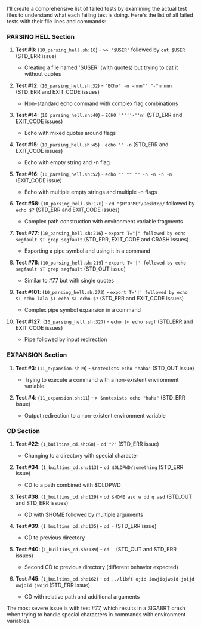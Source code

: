 I'll create a comprehensive list of failed tests by examining the actual test files to understand what each failing test is doing. Here's the list of all failed tests with their file lines and commands:

### PARSING HELL Section
1. **Test #3**: (`10_parsing_hell.sh:10`) - `>> '$USER'` followed by `cat $USER` (STD_ERR issue)
   - Creating a file named '$USER' (with quotes) but trying to cat it without quotes

2. **Test #12**: (`10_parsing_hell.sh:32`) - `"ECho" -n -nnn"" "-"nnnnn` (STD_ERR and EXIT_CODE issues)
   - Non-standard echo command with complex flag combinations

3. **Test #14**: (`10_parsing_hell.sh:40`) - `ECHO '''''-''n'` (STD_ERR and EXIT_CODE issues)
   - Echo with mixed quotes around flags

4. **Test #15**: (`10_parsing_hell.sh:45`) - `echo '' -n` (STD_ERR and EXIT_CODE issues)
   - Echo with empty string and -n flag

5. **Test #16**: (`10_parsing_hell.sh:52`) - `echo "" "" "" -n -n -n -n` (EXIT_CODE issue)
   - Echo with multiple empty strings and multiple -n flags

6. **Test #58**: (`10_parsing_hell.sh:170`) - `cd "$H"O"ME"/Desktop/` followed by `echo $?` (STD_ERR and EXIT_CODE issues)
   - Complex path construction with environment variable fragments

7. **Test #77**: (`10_parsing_hell.sh:216`) - `export T="|" followed by echo segfault $T grep segfault` (STD_ERR, EXIT_CODE and CRASH issues)
   - Exporting a pipe symbol and using it in a command

8. **Test #78**: (`10_parsing_hell.sh:219`) - `export T='|' followed by echo segfault $T grep segfault` (STD_OUT issue)
   - Similar to #77 but with single quotes

9. **Test #101**: (`10_parsing_hell.sh:272`) - `export T='|' followed by echo $T echo lala $T echo $T echo $?` (STD_ERR and EXIT_CODE issues)
   - Complex pipe symbol expansion in a command

10. **Test #127**: (`10_parsing_hell.sh:327`) - `echo |< echo segf` (STD_ERR and EXIT_CODE issues)
    - Pipe followed by input redirection

### EXPANSION Section
1. **Test #3**: (`11_expansion.sh:9`) - `$notexists echo "haha"` (STD_OUT issue)
   - Trying to execute a command with a non-existent environment variable

2. **Test #4**: (`11_expansion.sh:11`) - `> $notexists echo "haha"` (STD_ERR issue)
   - Output redirection to a non-existent environment variable

### CD Section
1. **Test #22**: (`1_builtins_cd.sh:68`) - `cd "?"` (STD_ERR issue)
   - Changing to a directory with special character

2. **Test #34**: (`1_builtins_cd.sh:113`) - `cd $OLDPWD/something` (STD_ERR issue)
   - CD to a path combined with $OLDPWD

3. **Test #38**: (`1_builtins_cd.sh:129`) - `cd $HOME asd w dd q asd` (STD_OUT and STD_ERR issues)
   - CD with $HOME followed by multiple arguments

4. **Test #39**: (`1_builtins_cd.sh:135`) - `cd -` (STD_ERR issue)
   - CD to previous directory

5. **Test #40**: (`1_builtins_cd.sh:139`) - `cd -` (STD_OUT and STD_ERR issues)
   - Second CD to previous directory (different behavior expected)

6. **Test #45**: (`1_builtins_cd.sh:162`) - `cd ../libft ojid iowjiojwoid joijd owjoid jwojd` (STD_ERR issue)
   - CD with relative path and additional arguments

The most severe issue is with test #77, which results in a SIGABRT crash when trying to handle special characters in commands with environment variables.
